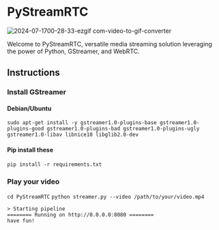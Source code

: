 # PyStreamRTC
![2024-07-1700-28-33-ezgif com-video-to-gif-converter](https://github.com/user-attachments/assets/0868f257-125d-4f2d-8b6b-8d8eb89b053f)

Welcome to PyStreamRTC, versatile media streaming solution leveraging the power of Python, GStreamer, and WebRTC. 

## Instructions
### Install GStreamer
#### Debian/Ubuntu
`sudo apt-get install -y gstreamer1.0-plugins-base gstreamer1.0-plugins-good gstreamer1.0-plugins-bad gstreamer1.0-plugins-ugly gstreamer1.0-libav libnice10 libglib2.0-dev`
#### Pip install these
`pip install -r requirements.txt`

### Play your video
`cd PyStreamRTC`
`python streamer.py --video /path/to/your/video.mp4`
```
> Starting pipeline
======== Running on http://0.0.0.0:8080 ========
have fun!
```
